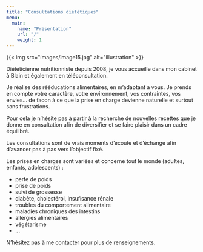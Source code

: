 ```yaml
---
title: "Consultations diététiques"
menu:
  main:
    name: "Présentation"
    url: "/"
    weight: 1
---
```


{{< img src="images/image15.jpg" alt="illustration" >}}

Diététicienne nutritionniste depuis 2008, je vous accueille dans mon cabinet à Blain et également en téléconsultation.

Je réalise des rééducations alimentaires, en m’adaptant à vous. Je prends en compte
votre caractère, votre environnement, vos contraintes, vos envies… de facon à ce que
la prise en charge devienne naturelle et surtout sans frustrations.

Pour cela je n’hésite pas à partir à la recherche de nouvelles recettes que je donne
en consultation afin de diversifier et se faire plaisir dans un cadre équilibré.

Les consultations sont de vrais moments d’écoute et d’échange afin d’avancer pas à pas vers l’objectif fixé.

Les prises en charges sont variées et concerne tout le monde (adultes, enfants, adolescents) :
- perte de poids
- prise de poids
- suivi de grossesse
- diabète, cholestérol, insufisance rénale
- troubles du comportement alimentaire
- maladies chroniques des intestins
- allergies alimentaires
- végétarisme
- …

N’hésitez pas à me contacter pour plus de renseignements.